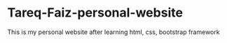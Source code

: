 # Tareq-Faiz-personal-website
This is my personal website after learning html, css, bootstrap framework
